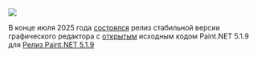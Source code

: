 <!--2025-08-02 04:10:23-->
<div class="yb">
  <div class="rss habr"><img src="https://habrastorage.org/getpro/habr/upload_files/4ff/6e3/9ba/4ff6e39ba38a7ac5bfc5ccf8774baa3b.jpg" /><p>В конце июля 2025 года <a href="https://forums.getpaint.net/topic/133998-paintnet-519-is-now-available/" rel="noopener noreferrer nofollow">состоялся</a> релиз стабильной версии графического редактора с <a href="https://github.com/paintdotnet/" rel="noopener noreferrer nofollow">открытым</a> исходным кодом Paint.NET 5.1.9 для <a... <p class="titl"><a href="https://habr.com/ru/news/933124/?utm_source=habrahabr&utm_medium=rss&utm_campaign=933124">Релиз Paint.NET 5.1.9</a></p></div>
</div>
